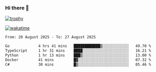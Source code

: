 ### Hi there 👋

[![trophy](https://github-profile-trophy.vercel.app/?username=cxnky&theme=dracula)](https://github.com/ryo-ma/github-profile-trophy)

[![wakatime](https://wakatime.com/badge/user/1c39c599-5497-41b9-a5be-2c4676e7fd23.svg)](https://wakatime.com/@1c39c599-5497-41b9-a5be-2c4676e7fd23)
<!--START_SECTION:waka-->

```txt
From: 20 August 2025 - To: 27 August 2025

Go             4 hrs 41 mins   ████████████▒░░░░░░░░░░░░   49.70 %
TypeScript     1 hr 31 mins    ████░░░░░░░░░░░░░░░░░░░░░   16.21 %
Python         1 hr 13 mins    ███▒░░░░░░░░░░░░░░░░░░░░░   13.00 %
Docker         41 mins         █▓░░░░░░░░░░░░░░░░░░░░░░░   07.32 %
C#             30 mins         █▒░░░░░░░░░░░░░░░░░░░░░░░   05.46 %
```

<!--END_SECTION:waka-->
